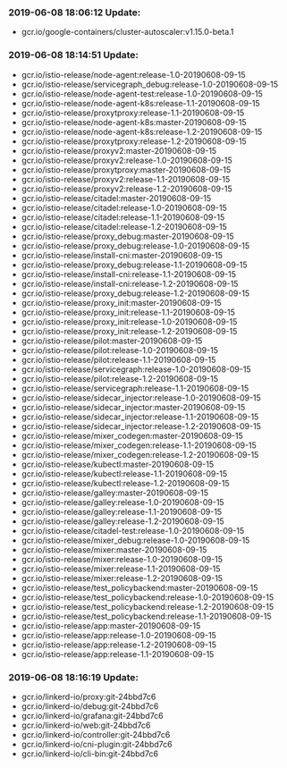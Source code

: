 ### 2019-06-08 18:06:12 Update:

- gcr.io/google-containers/cluster-autoscaler:v1.15.0-beta.1
### 2019-06-08 18:14:51 Update:

- gcr.io/istio-release/node-agent:release-1.0-20190608-09-15
- gcr.io/istio-release/servicegraph_debug:release-1.0-20190608-09-15
- gcr.io/istio-release/node-agent-test:release-1.0-20190608-09-15
- gcr.io/istio-release/node-agent-k8s:release-1.1-20190608-09-15
- gcr.io/istio-release/proxytproxy:release-1.1-20190608-09-15
- gcr.io/istio-release/node-agent-k8s:master-20190608-09-15
- gcr.io/istio-release/node-agent-k8s:release-1.2-20190608-09-15
- gcr.io/istio-release/proxytproxy:release-1.2-20190608-09-15
- gcr.io/istio-release/proxyv2:master-20190608-09-15
- gcr.io/istio-release/proxyv2:release-1.0-20190608-09-15
- gcr.io/istio-release/proxytproxy:master-20190608-09-15
- gcr.io/istio-release/proxyv2:release-1.1-20190608-09-15
- gcr.io/istio-release/proxyv2:release-1.2-20190608-09-15
- gcr.io/istio-release/citadel:master-20190608-09-15
- gcr.io/istio-release/citadel:release-1.0-20190608-09-15
- gcr.io/istio-release/citadel:release-1.1-20190608-09-15
- gcr.io/istio-release/citadel:release-1.2-20190608-09-15
- gcr.io/istio-release/proxy_debug:master-20190608-09-15
- gcr.io/istio-release/proxy_debug:release-1.0-20190608-09-15
- gcr.io/istio-release/install-cni:master-20190608-09-15
- gcr.io/istio-release/proxy_debug:release-1.1-20190608-09-15
- gcr.io/istio-release/install-cni:release-1.1-20190608-09-15
- gcr.io/istio-release/install-cni:release-1.2-20190608-09-15
- gcr.io/istio-release/proxy_debug:release-1.2-20190608-09-15
- gcr.io/istio-release/proxy_init:master-20190608-09-15
- gcr.io/istio-release/proxy_init:release-1.1-20190608-09-15
- gcr.io/istio-release/proxy_init:release-1.0-20190608-09-15
- gcr.io/istio-release/proxy_init:release-1.2-20190608-09-15
- gcr.io/istio-release/pilot:master-20190608-09-15
- gcr.io/istio-release/pilot:release-1.0-20190608-09-15
- gcr.io/istio-release/pilot:release-1.1-20190608-09-15
- gcr.io/istio-release/servicegraph:release-1.0-20190608-09-15
- gcr.io/istio-release/pilot:release-1.2-20190608-09-15
- gcr.io/istio-release/servicegraph:release-1.1-20190608-09-15
- gcr.io/istio-release/sidecar_injector:release-1.0-20190608-09-15
- gcr.io/istio-release/sidecar_injector:master-20190608-09-15
- gcr.io/istio-release/sidecar_injector:release-1.1-20190608-09-15
- gcr.io/istio-release/sidecar_injector:release-1.2-20190608-09-15
- gcr.io/istio-release/mixer_codegen:master-20190608-09-15
- gcr.io/istio-release/mixer_codegen:release-1.1-20190608-09-15
- gcr.io/istio-release/mixer_codegen:release-1.2-20190608-09-15
- gcr.io/istio-release/kubectl:master-20190608-09-15
- gcr.io/istio-release/kubectl:release-1.1-20190608-09-15
- gcr.io/istio-release/kubectl:release-1.2-20190608-09-15
- gcr.io/istio-release/galley:master-20190608-09-15
- gcr.io/istio-release/galley:release-1.0-20190608-09-15
- gcr.io/istio-release/galley:release-1.1-20190608-09-15
- gcr.io/istio-release/galley:release-1.2-20190608-09-15
- gcr.io/istio-release/citadel-test:release-1.0-20190608-09-15
- gcr.io/istio-release/mixer_debug:release-1.0-20190608-09-15
- gcr.io/istio-release/mixer:master-20190608-09-15
- gcr.io/istio-release/mixer:release-1.0-20190608-09-15
- gcr.io/istio-release/mixer:release-1.1-20190608-09-15
- gcr.io/istio-release/mixer:release-1.2-20190608-09-15
- gcr.io/istio-release/test_policybackend:master-20190608-09-15
- gcr.io/istio-release/test_policybackend:release-1.0-20190608-09-15
- gcr.io/istio-release/test_policybackend:release-1.2-20190608-09-15
- gcr.io/istio-release/test_policybackend:release-1.1-20190608-09-15
- gcr.io/istio-release/app:master-20190608-09-15
- gcr.io/istio-release/app:release-1.0-20190608-09-15
- gcr.io/istio-release/app:release-1.2-20190608-09-15
- gcr.io/istio-release/app:release-1.1-20190608-09-15
### 2019-06-08 18:16:19 Update:

- gcr.io/linkerd-io/proxy:git-24bbd7c6
- gcr.io/linkerd-io/debug:git-24bbd7c6
- gcr.io/linkerd-io/grafana:git-24bbd7c6
- gcr.io/linkerd-io/web:git-24bbd7c6
- gcr.io/linkerd-io/controller:git-24bbd7c6
- gcr.io/linkerd-io/cni-plugin:git-24bbd7c6
- gcr.io/linkerd-io/cli-bin:git-24bbd7c6
